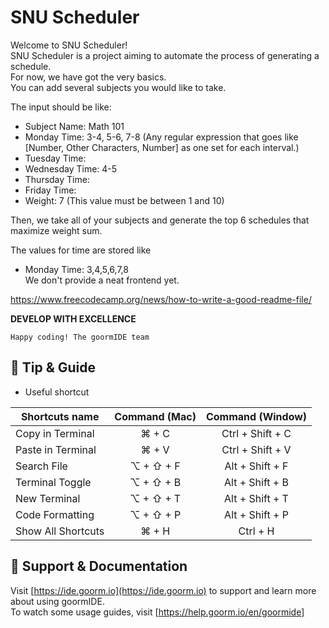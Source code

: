 # SNU Scheduler

Welcome to SNU Scheduler!  
SNU Scheduler is a project aiming to automate the process of generating a schedule.  
For now, we have got the very basics.  
You can add several subjects you would like to take.


The input should be like:

 -   Subject Name: Math 101  
 -   Monday Time: 3-4, 5-6, 7-8 (Any regular expression that goes like [Number, Other Characters, Number] as one set for each interval.)  
 -   Tuesday Time:  
 -   Wednesday Time: 4-5   
 -   Thursday Time:   
 -   Friday Time:  
 -   Weight: 7 (This value must be between 1 and 10)
 
Then, we take all of your subjects and generate the top 6 schedules that maximize weight sum.  

The values for time are stored like
- Monday Time: 3,4,5,6,7,8  
We don't provide a neat frontend yet.


https://www.freecodecamp.org/news/how-to-write-a-good-readme-file/

**DEVELOP WITH EXCELLENCE**

`Happy coding! The goormIDE team`

## 🔧 Tip & Guide

-   Useful shortcut

| Shortcuts name     | Command (Mac) | Command (Window) |
| ------------------ | :-----------: | :--------------: |
| Copy in Terminal   |     ⌘ + C     | Ctrl + Shift + C |
| Paste in Terminal  |     ⌘ + V     | Ctrl + Shift + V |
| Search File        |   ⌥ + ⇧ + F   | Alt + Shift + F  |
| Terminal Toggle    |   ⌥ + ⇧ + B   | Alt + Shift + B  |
| New Terminal       |   ⌥ + ⇧ + T   | Alt + Shift + T  |
| Code Formatting    |   ⌥ + ⇧ + P   | Alt + Shift + P  |
| Show All Shortcuts |     ⌘ + H     |     Ctrl + H     |

## 💬 Support & Documentation

Visit [https://ide.goorm.io](https://ide.goorm.io) to support and learn more about using goormIDE.  
To watch some usage guides, visit [https://help.goorm.io/en/goormide]
